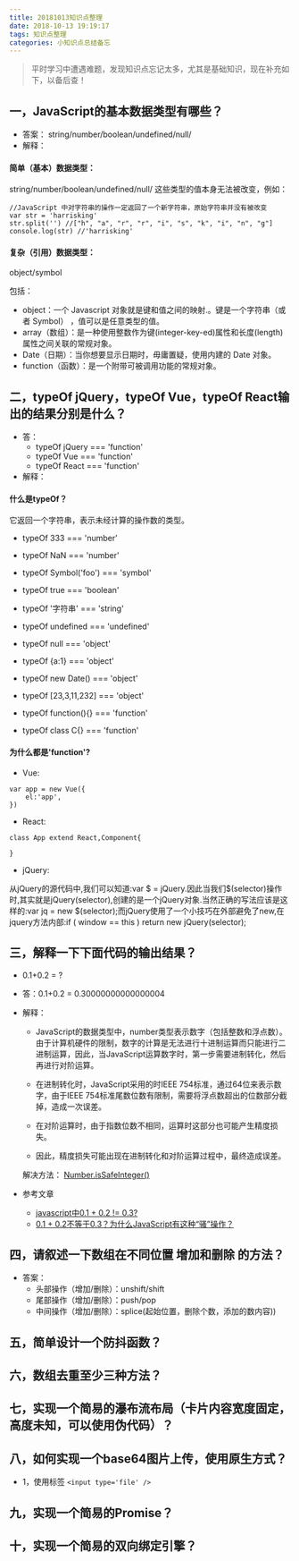 ```yaml
---
title: 20181013知识点整理
date: 2018-10-13 19:19:17
tags: 知识点整理
categories: 小知识点总结备忘
---
```



> 平时学习中遭遇难题，发现知识点忘记太多，尤其是基础知识，现在补充如下，以备后查！

## 一，JavaScript的基本数据类型有哪些？
- 答案：
string/number/boolean/undefined/null/
- 解释：
#### 简单（基本）数据类型：
string/number/boolean/undefined/null/
这些类型的值本身无法被改变，例如：

<!-- more -->

```
//JavaScript 中对字符串的操作一定返回了一个新字符串，原始字符串并没有被改变
var str = 'harrisking'
str.split('') //["h", "a", "r", "r", "i", "s", "k", "i", "n", "g"]
console.log(str) //'harrisking'
```

#### 复杂（引用）数据类型：
object/symbol

包括：
- object：一个 Javascript 对象就是键和值之间的映射.。键是一个字符串（或者 Symbol） ，值可以是任意类型的值。
- array（数组）：是一种使用整数作为键(integer-key-ed)属性和长度(length)属性之间关联的常规对象。
- Date（日期）：当你想要显示日期时，毋庸置疑，使用内建的 Date 对象。
- function（函数）：是一个附带可被调用功能的常规对象。



## 二，typeOf jQuery，typeOf Vue，typeOf React输出的结果分别是什么？
 - 答：
    - typeOf jQuery === 'function'
    - typeOf Vue === 'function'
    - typeOf React === 'function'
- 解释：
#### 什么是typeOf？
它返回一个字符串，表示未经计算的操作数的类型。
- typeOf 333 === 'number'
- typeOf NaN === 'number'

- typeOf Symbol('foo') === 'symbol'

- typeOf true === 'boolean'

- typeOf '字符串' === 'string'

- typeOf undefined === 'undefined'

- typeOf null === 'object'
- typeOf {a:1} === 'object'
- typeOf new Date() === 'object'
- typeOf [23,3,11,232] === 'object'

- typeOf function(){} === 'function'
- typeOf class C{} === 'function'

#### 为什么都是'function'?
- Vue:
```
var app = new Vue({
    el:'app',
})
```
- React:
```
class App extend React,Component{

}
```
- jQuery:

从jQuery的源代码中,我们可以知道:var $ = jQuery.因此当我们$(selector)操作时,其实就是jQuery(selector),创建的是一个jQuery对象.当然正确的写法应该是这样的:var jq = new $(selector);而jQuery使用了一个小技巧在外部避免了new,在jquery方法内部:if ( window == this ) return new jQuery(selector);



 ## 三，解释一下下面代码的输出结果？

 - 0.1+0.2 = ?

 - 答：0.1+0.2 = 0.30000000000000004
 - 解释：

    - JavaScript的数据类型中，number类型表示数字（包括整数和浮点数）。由于计算机硬件的限制，数字的计算是无法进行十进制运算而只能进行二进制运算，因此，当JavaScript运算数字时，第一步需要进制转化，然后再进行对阶运算。

    - 在进制转化时，JavaScript采用的时IEEE 754标准，通过64位来表示数字，由于IEEE 754标准尾数位数有限制，需要将浮点数超出的位数部分截掉，造成一次误差。

    - 在对阶运算时，由于指数位数不相同，运算时这部分也可能产生精度损失。
    - 因此，精度损失可能出现在进制转化和对阶运算过程中，最终造成误差。

    解决方法：
    [Number.isSafeInteger()](https://developer.mozilla.org/zh-CN/docs/Web/JavaScript/Reference/Global_Objects/Number/isSafeInteger)

 - 参考文章

    - [javascript中0.1 + 0.2 != 0.3?](https://segmentfault.com/a/1190000007251010)
    - [0.1 + 0.2不等于0.3？为什么JavaScript有这种“骚”操作？](https://www.qdskill.com/javascript/8542.html)

 ## 四，请叙述一下数组在不同位置 增加和删除 的方法？
 - 答案：
    - 头部操作（增加/删除）：unshift/shift
    - 尾部操作（增加/删除）：push/pop
    - 中间操作（增加/删除）：splice(起始位置，删除个数，添加的数内容))

 ## 五，简单设计一个防抖函数？

 ## 六，数组去重至少三种方法？

 ## 七，实现一个简易的瀑布流布局（卡片内容宽度固定，高度未知，可以使用伪代码）？

 ## 八，如何实现一个base64图片上传，使用原生方式？
 - 1，使用标签 `<input type='file' />`

 ## 九，实现一个简易的Promise？

 ## 十，实现一个简易的双向绑定引擎？
 
